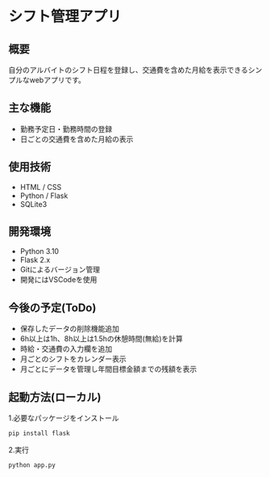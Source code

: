 # シフト管理アプリ

## 概要
自分のアルバイトのシフト日程を登録し、交通費を含めた月給を表示できるシンプルなwebアプリです。

## 主な機能
- 勤務予定日・勤務時間の登録
- 日ごとの交通費を含めた月給の表示

## 使用技術
- HTML / CSS
- Python / Flask
- SQLite3

## 開発環境
- Python 3.10
- Flask 2.x
- Gitによるバージョン管理
- 開発にはVSCodeを使用

## 今後の予定(ToDo)
- 保存したデータの削除機能追加
- 6h以上は1h、8h以上は1.5hの休憩時間(無給)を計算
- 時給・交通費の入力欄を追加
- 月ごとのシフトをカレンダー表示
- 月ごとにデータを管理し年間目標金額までの残額を表示

## 起動方法(ローカル)
1.必要なパッケージをインストール
~~~bash
pip install flask
~~~
2.実行
~~~bash
python app.py
~~~
